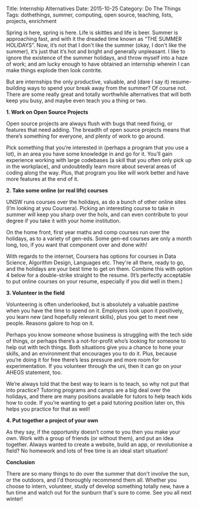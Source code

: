 Title: Internship Alternatives
Date: 2015-10-25
Category: Do The Things
Tags: dothethings, summer, computing, open source, teaching, lists, projects, enrichment

Spring is here, spring is here. Life is skittles and life is beer. Summer is approaching fast, and with it the dreaded time known as “THE SUMMER HOLIDAYS”. Now, it’s not that I don't like the summer (okay, I don't like the summer), it’s just that it’s hot and bright and generally unpleasant. I like to ignore the existence of the summer holidays, and throw myself into a haze of work; and am lucky enough to have obtained an internship wherein I can make things explode then look contrite.

But are internships the only productive, valuable, and (dare I say it) resume-building ways to spend your break away from the summer? Of course not. There are some really great and totally worthwhile alternatives that will both keep you busy, and maybe even teach you a thing or two. 

**1. Work on Open Source Projects**

Open source projects are always flush with bugs that need fixing, or features that need adding. The breadth of open source projects means that there’s something for everyone, and plenty of work to go around.

Pick something that you’re interested in (perhaps a program that you use a lot), in an area you have some knowledge in and go for it. You’ll gain experience working with large codebases (a skill that you often only pick up in the workplace), and undoubtedly learn more about several areas of coding along the way. Plus, that program you like will work better and have more features at the end of it.

**2. Take some online (or real life) courses**

UNSW runs courses over the holidays, as do a bunch of other online sites (I’m looking at you Coursera). Picking an interesting course to take in summer will keep you sharp over the hols, and can even contribute to your degree if you take it with your home institution.

On the home front, first year maths and comp courses run over the holidays, as to a variety of gen-eds. Some gen-ed courses are only a month long, too, if you want that component over and done with!

With regards to the internet, Coursera has options for courses in Data Science, Algorithm Design, Languages etc. They're all there, ready to go, and the holidays are your best time to get on them. Combine this with option 4 below for a double-strike straight to the resume. (It’s perfectly acceptable to put online courses on your resume, especially if you did well in them.)

**3. Volunteer in the field**

Volunteering is often underlooked, but is absolutely a valuable pastime when you have the time to spend on it. Employers look upon it positively, you learn new (and hopefully relevant skills), plus you get to meet new people. Reasons galore to hop on it.

Perhaps you know someone whose business is struggling with the tech side of things, or perhaps there’s a not-for-profit who’s looking for someone to help out with tech things. Both situations give you a chance to hone your skills, and an environment that encourages you to do it. Plus, because you’re doing it for free there’s less pressure and more room for experimentation. If you volunteer through the uni, then it can go on your AHEGS statement, too.

We’re always told that the best way to learn is to teach, so why not put that into practice? Tutoring programs and camps are a big deal over the holidays, and there are many positions available for tutors to help teach kids how to code. If you’re wanting to get a paid tutoring position later on, this helps you practice for that as well!

**4. Put together a project of your own**

As they say, if the opportunity doesn’t come to you then you make your own. Work with a group of friends (or without them), and put an idea together. Always wanted to create a website, build an app, or revolutionise a field? No homework and lots of free time is an ideal start situation!

**Conclusion**

There are so many things to do over the summer that don't involve the sun, or the outdoors, and I'd thoroughly recommend them all. Whether you choose to intern, volunteer, study of develop something totally new, have a fun time and watch out for the sunburn that's sure to come. See you all next winter!

